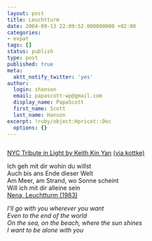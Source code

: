```yaml
---
layout: post
title: Leuchtturm
date: 2004-09-13 22:09:52.000000000 +02:00
categories:
- expat
tags: []
status: publish
type: post
published: true
meta:
  aktt_notify_twitter: 'yes'
author:
  login: shanson
  email: papascott-wp@gmail.com
  display_name: PapaScott
  first_name: Scott
  last_name: Hanson
excerpt: !ruby/object:Hpricot::Doc
  options: {}
---
```

<p><a href="http://www.overshadowed.com/mt/archives/000250.html"><img src="https://www.papascott.de/wordpress/wp-content/uploads/2004/09/leuchtturm.jpg" border="0" title="Link to full image" alt="" /> </a></p>
<p><a href="http://www.overshadowed.com/mt/archives/000250.html">NYC Tribute in Light by Keith Kin Yan</a> <a href="http://www.kottke.org/remainder/04/09/6477.html">(via kottke)</a></p>
<p>Ich geh mit dir wohin du willst<br />
Auch bis ans Ende dieser Welt<br />
Am Meer, am Strand, wo Sonne scheint<br />
Will ich mit dir alleine sein<br />
<a href="http://phobos.apple.com/WebObjects/MZStore.woa/wa/viewAlbum?playlistId=16259783&selectedItemId=16259810">Nena, Leuchtturm (1983)</a></p>
<p><em>I'll go with you wherever you want<br />
Even to the end of the world<br />
On the sea, on the beach, where the sun shines<br />
I want to be alone with you</em></p>

